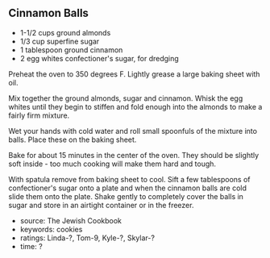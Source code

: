 Cinnamon Balls
--------------

- 1-1/2 cups ground almonds
- 1/3 cup superfine sugar
- 1 tablespoon ground cinnamon
- 2 egg whites
confectioner's sugar, for dredging

Preheat the oven to 350 degrees F. Lightly grease a large baking sheet
with oil.

Mix together the ground almonds, sugar and cinnamon. Whisk the egg
whites until they begin to stiffen and fold enough into the almonds to
make a fairly firm mixture.

Wet your hands with cold water and roll small spoonfuls of the mixture
into balls. Place these on the baking sheet.

Bake for about 15 minutes in the center of the oven. They should be
slightly soft inside - too much cooking will make them hard and tough.

With spatula remove from baking sheet to cool. Sift a few tablespoons
of confectioner's sugar onto a plate and when the cinnamon balls are
cold slide them onto the plate. Shake gently to completely cover the
balls in sugar and store in an airtight container or in the freezer.

- source: The Jewish Cookbook
- keywords: cookies
- ratings: Linda-?, Tom-9, Kyle-?, Skylar-?
- time: ?
